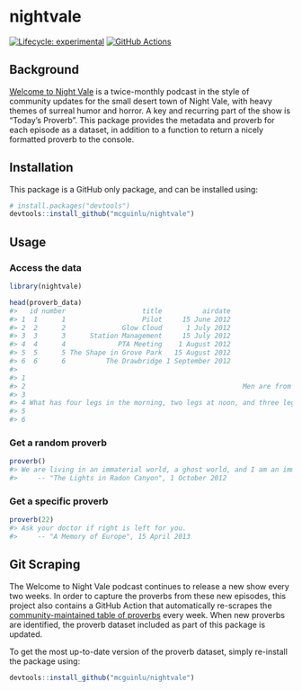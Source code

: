 
<!-- README.md is generated from README.Rmd. Please edit that file -->

# nightvale

<!-- badges: start -->

[![Lifecycle:
experimental](https://img.shields.io/badge/lifecycle-experimental-orange.svg)](https://lifecycle.r-lib.org/articles/stages.html#experimental)
[![GitHub
Actions](https://github.com/mcguinlu/nightvale/actions/workflows/scrape_data.yml/badge.svg)](https://github.com/mcguinlu/nightvale/actions)
<!-- badges: end -->

## Background

[Welcome to Night Vale](http://www.welcometonightvale.com/) is a
twice-monthly podcast in the style of community updates for the small
desert town of Night Vale, with heavy themes of surreal humor and
horror. A key and recurring part of the show is “Today’s Proverb”. This
package provides the metadata and proverb for each episode as a dataset,
in addition to a function to return a nicely formatted proverb to the
console.

## Installation

This package is a GitHub only package, and can be installed using:

``` r
# install.packages("devtools")
devtools::install_github("mcguinlu/nightvale")
```

## Usage

### Access the data

``` r
library(nightvale)

head(proverb_data)
#>   id number                   title          airdate
#> 1  1      1                   Pilot     15 June 2012
#> 2  2      2              Glow Cloud      1 July 2012
#> 3  3      3      Station Management     15 July 2012
#> 4  4      4             PTA Meeting    1 August 2012
#> 5  5      5 The Shape in Grove Park   15 August 2012
#> 6  6      6          The Drawbridge 1 September 2012
#>                                                                                                                                        proverb
#> 1                                                                      Look to the north. Keep looking. There's nothing coming from the south.
#> 2                                                      Men are from Mars; women are from Venus; Earth is a hallucination; podcasts are dreams.
#> 3                                                                            There's a special place in Hell. It's really hip. Very exclusive.
#> 4 What has four legs in the morning, two legs at noon, and three legs in the evening? I don’t know, but I trapped it in my bedroom. Send help.
#> 5                                                                              A million dollars isn’t cool. You know what’s cool? A basilisk.
#> 6                                                                      Lost? Confused? Lacking direction? Need to find a purpose in your life?
```

### Get a random proverb

``` r
proverb()
#> We are living in an immaterial world, a ghost world, and I am an immaterial girl - a ghost.
#>     -- "The Lights in Radon Canyon", 1 October 2012
```

### Get a specific proverb

``` r
proverb(22)
#> Ask your doctor if right is left for you.
#>     -- "A Memory of Europe", 15 April 2013
```

## Git Scraping

The Welcome to Night Vale podcast continues to release a new show every
two weeks. In order to capture the proverbs from these new episodes,
this project also contains a GitHub Action that automatically re-scrapes
the [community-maintained table of
proverbs](https://nightvale.fandom.com/wiki/List_of_Proverbs) every
week. When new proverbs are identified, the proverb dataset included as
part of this package is updated.

To get the most up-to-date version of the proverb dataset, simply
re-install the package using:

``` r
devtools::install_github("mcguinlu/nightvale")
```
